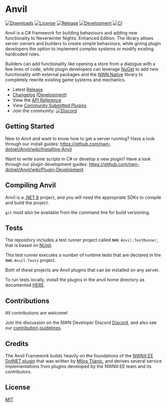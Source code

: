 # Anvil

[![Downloads](https://img.shields.io/nuget/dt/NWN.Anvil)](https://www.nuget.org/packages/NWN.Anvil) [![License](https://img.shields.io/github/license/nwn-dotnet/Anvil)](https://github.com/nwn-dotnet/Anvil/blob/development/LICENSE) [![Release](https://img.shields.io/nuget/v/NWN.Anvil?label=Release)](https://github.com/nwn-dotnet/Anvil/releases) [![Development](https://img.shields.io/nuget/vpre/NWN.Anvil?label=Development)](https://www.nuget.org/packages/NWN.Anvil/#versions-tab) [![CI](https://github.com/nwn-dotnet/Anvil/actions/workflows/ci.yml/badge.svg)](https://github.com/nwn-dotnet/Anvil/actions/workflows/ci.yml)

Anvil is a C# framework for building behaviours and adding new functionalty to Neverwinter Nights: Enhanced Edition. The library allows server owners and builders to create simple behaviours, while giving plugin developers the option to implement complex systems or modify existing hardcoded rules.

Builders can add functionality like opening a store from a dialogue with a few lines of code, while plugin developers can leverage [NuGet](https://www.nuget.org/packages) to add new functionality with external packages and the [NWN.Native](https://github.com/nwn-dotnet/NWN.Native) library to completely rewrite existing game systems and mechanics.

- Latest [Release](https://github.com/nwn-dotnet/Anvil/releases/latest)
- [Changelog](https://github.com/nwn-dotnet/Anvil/blob/main/CHANGELOG.md) ([Development](https://github.com/nwn-dotnet/Anvil/blob/development/CHANGELOG.md))
- View the [API Reference](https://nwn-dotnet.github.io/Anvil/annotated.html)
- View [Community Submitted Plugins](https://github.com/nwn-dotnet/Anvil/discussions/categories/plugins)
- Join the community: [![Discord](https://img.shields.io/discord/382306806866771978?color=7289DA&label=Discord&logo=discord&logoColor=7289DA)](https://discord.gg/CukSHZq)

## Getting Started

New to Anvil and want to know how to get a server running? Have a look through our install guides: https://github.com/nwn-dotnet/Anvil/wiki/Installing-Anvil

Want to write some scripts in C# or develop a new plugin? Have a look through our plugin development guides: https://github.com/nwn-dotnet/Anvil/wiki/Plugin-Development

## Compiling Anvil
Anvil is a [.NET 8](https://dotnet.microsoft.com/en-us/download/dotnet/8.0) project, and you will need the appropriate SDKs to compile and build the project.

`git` must also be available from the command line for build versioning.

## Tests
The repository includes a test runner project called `NWN.Anvil.TestRunner`, that is based on [NUnit](https://github.com/nunit/nunit).

This test runner executes a number of runtime tests that are declared in the `NWN.Anvil.Tests` project.

Both of these projects are Anvil plugins that can be installed on any server.

To run tests locally, install the plugins in the anvil home directory as documented [HERE](https://github.com/nwn-dotnet/Anvil/wiki/Installing-Plugins:-Local).

## Contributions
All contributions are welcome!

Join the discussion on the NWN Developer Discord [Discord](https://discord.gg/CukSHZq), and also see our [contribution guidelines](https://github.com/nwn-dotnet/Anvil/blob/development/CONTRIBUTING.md). 

## Credits
The Anvil Framework builds heavily on the foundations of the [NWNX:EE DotNET plugin](https://github.com/nwnxee/unified/tree/master/Plugins/DotNET) that was written by [Milos Tijanic](https://github.com/mtijanic "Milos Tijanic"), and derives several service implementations from plugins developed by the NWNX:EE team and its contributors.

## License
[MIT](https://github.com/nwn-dotnet/Anvil/blob/development/LICENSE)
